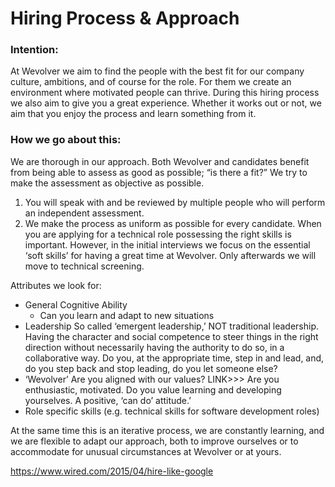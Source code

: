 # Hiring Process & Approach

### Intention:
At Wevolver we aim to find the people with the best fit for our company culture, ambitions, and of course for the role. For them we create an environment where motivated people can thrive.
During this hiring process we also aim to give you a great experience. Whether it works out or not, we aim that you enjoy the process and learn something from it.

### How we go about this:
We are thorough in our approach. Both Wevolver and candidates benefit from being able to assess as good as possible; “is there a fit?”
We try to make the assessment as objective as possible. 
1. You will speak with and be reviewed by multiple people who will perform an independent assessment.
2. We make the process as uniform as possible for every candidate.
When you are applying for a technical role possessing the right skills is important. However, in the initial interviews we focus on the essential ‘soft skills’ for having a great time at Wevolver. Only afterwards we will move to technical screening.

Attributes we look for:
- General Cognitive Ability
  - Can you learn and adapt to new situations
- Leadership
So called ‘emergent leadership,’ NOT traditional leadership. Having the character and social competence to steer things in the right direction without necessarily having the authority to do so, in a collaborative way. Do you, at the appropriate time, step in and lead, and, do you step back and stop leading, do you let someone else? 
- ‘Wevolver’
    Are you aligned with our values? LINK>>>
    Are you enthusiastic, motivated. Do you value learning and developing yourselves. A positive, ‘can do’ attitude.’
- Role specific skills (e.g. technical skills for software development roles)
    

At the same time this is an iterative process, we are constantly learning, and we are flexible to adapt our approach, both to improve ourselves or to accommodate for unusual circumstances at Wevolver or at yours. 

https://www.wired.com/2015/04/hire-like-google
